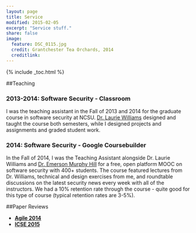 ```yaml
---
layout: page
title: Service
modified: 2015-02-05
excerpt: "Service stuff."
share: false
image:
  feature: DSC_0115.jpg
  credit: Grantchester Tea Orchards, 2014
  creditlink:
---
```


{% include _toc.html %}

##Teaching

### 2013-2014: Software Security - Classroom

I was the teaching assistant in the Fall of 2013 and 2014 for the graduate course in software security at NCSU. [Dr. Laurie Williams](http://collaboration.csc.ncsu.edu/laurie/index.html) designed and taught the course both semesters, while I designed projects and assignments and graded student work.

### 2014: Software Security - Google Coursebuilder

In the Fall of 2014, I was the Teaching Assistant alongside Dr. Laurie Williams and [Dr. Emerson Murphy Hill](http://people.engr.ncsu.edu/ermurph3/) for a free, open platform MOOC on software security with 400+ students. The course featured lectures from Dr. Williams, technical and design exercises from me, and roundtable discussions on the latest security news every week with all of the instructors. We had a 10% retention rate through the course - quite good for this type of course (typical retention rates are 3-5%).

##Paper Reviews

- [**Agile 2014**](http://agile2014.agilealliance.org/)
- [**ICSE 2015**](http://2015.icse-conferences.org/)